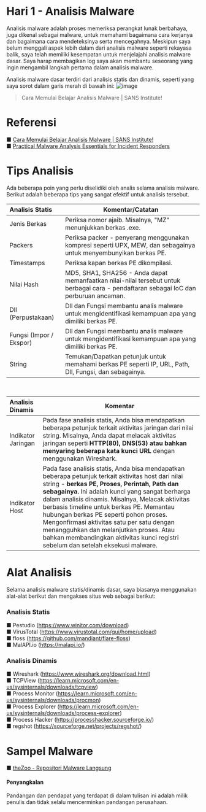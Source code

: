 # Hari 1 - Analisis Malware
Analisis malware adalah proses memeriksa perangkat lunak berbahaya, juga dikenal sebagai malware, untuk memahami bagaimana cara kerjanya dan bagaimana cara mendeteksinya serta mencegahnya. Meskipun saya belum menggali aspek lebih dalam dari analisis malware seperti rekayasa balik, saya telah memiliki kesempatan untuk menjelajahi analisis malware dasar. Saya harap membagikan log saya akan membantu seseorang yang ingin mengambil langkah pertama dalam analisis malware.

Analisis malware dasar terdiri dari analisis statis dan dinamis, seperti yang saya sorot dalam garis merah di bawah ini:
![image](https://user-images.githubusercontent.com/120234772/209261305-942e1796-f96d-403f-b151-0d4083d80bdb.png)
 <br>
> Cara Memulai Belajar Analisis Malware | SANS Institute!

# Referensi
■ [Cara Memulai Belajar Analisis Malware | SANS Institute!](https://www.sans.org/blog/how-you-can-start-learning-malware-analysis/)<br>
■ [Practical Malware Analysis Essentials for Incident Responders](https://www.youtube.com/watch?v=20xYpxe8mBg&feature=emb_title)


# Tips Analisis
Ada beberapa poin yang perlu diselidiki oleh analis selama analisis malware. Berikut adalah beberapa tips yang sangat efektif untuk analisis tersebut.

| Analisis Statis | Komentar/Catatan |
| :------------- | ------------- |
| Jenis Berkas                         | Periksa nomor ajaib. Misalnya, "MZ" menunjukkan berkas .exe. |
| Packers                          | Periksa packer - penyerang menggunakan kompresi seperti UPX, MEW, dan sebagainya untuk menyembunyikan berkas PE. |
| Timestamps                       | Periksa kapan berkas PE dikompilasi. |
| Nilai Hash                       | MD5, SHA1, SHA256 - Anda dapat memanfaatkan nilai-nilai tersebut untuk berbagai cara - pendaftaran sebagai IoC dan perburuan ancaman. |
| Dll (Perpustakaan)                  | Dll dan Fungsi membantu analis malware untuk mengidentifikasi kemampuan apa yang dimiliki berkas PE.|
| Fungsi (Impor / Ekspor)     | Dll dan Fungsi membantu analis malware untuk mengidentifikasi kemampuan apa yang dimiliki berkas PE.|
| String                          | Temukan/Dapatkan petunjuk untuk memahami berkas PE seperti IP, URL, Path, Dll, Fungsi, dan sebagainya. |
<br>

| Analisis Dinamis | Komentar |
| :------------- | ------------- |
| Indikator Jaringan | Pada fase analisis statis, Anda bisa mendapatkan beberapa petunjuk terkait aktivitas jaringan dari nilai string. Misalnya, Anda dapat melacak aktivitas jaringan seperti **HTTP(80), DNS(53) atau bahkan menyaring beberapa kata kunci URL** dengan menggunakan Wireshark. |
| Indikator Host    | Pada fase analisis statis, Anda bisa mendapatkan beberapa petunjuk terkait aktivitas host dari nilai string - **berkas PE, Proses, Perintah, Path dan sebagainya.** Ini adalah kunci yang sangat berharga dalam analisis dinamis. Misalnya, Melacak aktivitas berbasis timeline untuk berkas PE. Memantau hubungan berkas PE seperti pohon proses. Mengonfirmasi aktivitas satu per satu dengan menangguhkan dan melanjutkan proses. Atau bahkan membandingkan aktivitas kunci registri sebelum dan setelah eksekusi malware.|

# Alat Analisis 
Selama analisis malware statis/dinamis dasar, saya biasanya menggunakan alat-alat berikut dan mengakses situs web sebagai berikut: <br>
### Analisis Statis 
■ Pestudio (https://www.winitor.com/download) <br>
■ VirusTotal (https://www.virustotal.com/gui/home/upload) <br>
■ floss (https://github.com/mandiant/flare-floss) <br>
■ MalAPI.io (https://malapi.io/)

### Analisis Dinamis 
■ Wireshark (https://www.wireshark.org/download.html) <br>
■ TCPView (https://learn.microsoft.com/en-us/sysinternals/downloads/tcpview) <br>
■ Process Monitor (https://learn.microsoft.com/en-us/sysinternals/downloads/procmon) <br>
■ Process Explorer (https://learn.microsoft.com/en-us/sysinternals/downloads/process-explorer) <br>
■ Process Hacker (https://processhacker.sourceforge.io/) <br>
■ regshot (https://sourceforge.net/projects/regshot/)


# Sampel Malware
■ [theZoo - Repositori Malware Langsung](https://github.com/ytisf/theZoo)

#### Penyangkalan
Pandangan dan pendapat yang terdapat di dalam tulisan ini adalah milik penulis dan tidak selalu mencerminkan pandangan perusahaan.
